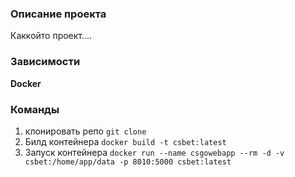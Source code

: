 ### Описание проекта

Каккойто проект....

### Зависимости

**Docker**

### Команды


1. клонировать репо ```git clone```
2. Билд контейнера ```docker build -t csbet:latest```
3. Запуск контейнера ```docker run --name csgowebapp --rm -d -v csbet:/home/app/data -p 8010:5000 csbet:latest```